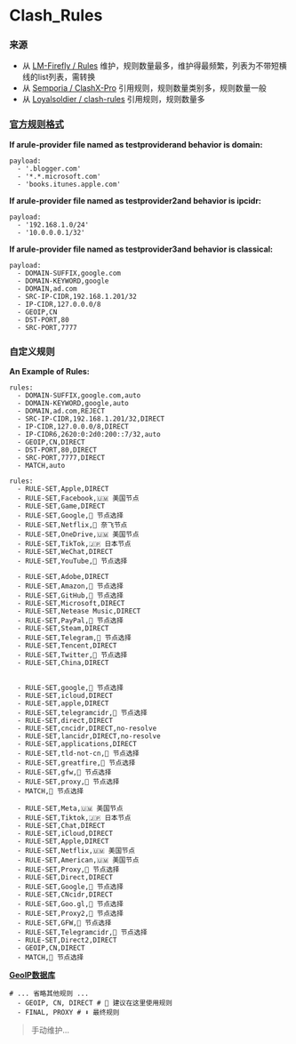 # Clash_Rules

### 来源
 - 从 [LM-Firefly / Rules](https://github.com/LM-Firefly/Rules) 维护，规则数量最多，维护得最频繁，列表为不带短横线的list列表，需转换
 - 从 [Semporia / ClashX-Pro](https://github.com/Semporia/ClashX-Pro) 引用规则，规则数量类别多，规则数量一般
 - 从 [Loyalsoldier / clash-rules](https://github.com/Loyalsoldier/clash-rules) 引用规则，规则数量多

### [官方规则格式](https://lancellc.gitbook.io/clash/clash-config-file/rule-provider#example-of-a-rule-provider-file)
**If arule-provider file named as testproviderand behavior is domain:**
```
payload:
  - '.blogger.com'
  - '*.*.microsoft.com'
  - 'books.itunes.apple.com'
```
**If arule-provider file named as testprovider2and behavior is ipcidr:**
```
payload:
  - '192.168.1.0/24'
  - '10.0.0.0.1/32'
```
**If arule-provider file named as testprovider3and behavior is classical:**
```
payload:
  - DOMAIN-SUFFIX,google.com
  - DOMAIN-KEYWORD,google
  - DOMAIN,ad.com
  - SRC-IP-CIDR,192.168.1.201/32
  - IP-CIDR,127.0.0.0/8
  - GEOIP,CN
  - DST-PORT,80
  - SRC-PORT,7777
```

### 自定义规则
**An Example of Rules:**
```
rules:
  - DOMAIN-SUFFIX,google.com,auto
  - DOMAIN-KEYWORD,google,auto
  - DOMAIN,ad.com,REJECT
  - SRC-IP-CIDR,192.168.1.201/32,DIRECT
  - IP-CIDR,127.0.0.0/8,DIRECT
  - IP-CIDR6,2620:0:2d0:200::7/32,auto
  - GEOIP,CN,DIRECT
  - DST-PORT,80,DIRECT
  - SRC-PORT,7777,DIRECT
  - MATCH,auto
```
```
rules:
  - RULE-SET,Apple,DIRECT
  - RULE-SET,Facebook,🇺🇲 美国节点
  - RULE-SET,Game,DIRECT
  - RULE-SET,Google,🔰 节点选择
  - RULE-SET,Netflix,🎥 奈飞节点
  - RULE-SET,OneDrive,🇺🇲 美国节点
  - RULE-SET,TikTok,🇯🇵 日本节点
  - RULE-SET,WeChat,DIRECT
  - RULE-SET,YouTube,🔰 节点选择

  - RULE-SET,Adobe,DIRECT
  - RULE-SET,Amazon,🔰 节点选择
  - RULE-SET,GitHub,🔰 节点选择
  - RULE-SET,Microsoft,DIRECT
  - RULE-SET,Netease Music,DIRECT
  - RULE-SET,PayPal,🔰 节点选择
  - RULE-SET,Steam,DIRECT
  - RULE-SET,Telegram,🔰 节点选择
  - RULE-SET,Tencent,DIRECT
  - RULE-SET,Twitter,🔰 节点选择
  - RULE-SET,China,DIRECT


  - RULE-SET,google,🔰 节点选择
  - RULE-SET,icloud,DIRECT
  - RULE-SET,apple,DIRECT
  - RULE-SET,telegramcidr,🔰 节点选择
  - RULE-SET,direct,DIRECT
  - RULE-SET,cncidr,DIRECT,no-resolve
  - RULE-SET,lancidr,DIRECT,no-resolve
  - RULE-SET,applications,DIRECT
  - RULE-SET,tld-not-cn,🔰 节点选择
  - RULE-SET,greatfire,🔰 节点选择
  - RULE-SET,gfw,🔰 节点选择
  - RULE-SET,proxy,🔰 节点选择
  - MATCH,🔰 节点选择
```
```
  - RULE-SET,Meta,🇺🇲 美国节点
  - RULE-SET,Tiktok,🇯🇵 日本节点
  - RULE-SET,Chat,DIRECT
  - RULE-SET,iCloud,DIRECT
  - RULE-SET,Apple,DIRECT
  - RULE-SET,Netflix,🇺🇲 美国节点
  - RULE-SET,American,🇺🇲 美国节点
  - RULE-SET,Proxy,🔰 节点选择
  - RULE-SET,Direct,DIRECT
  - RULE-SET,Google,🔰 节点选择
  - RULE-SET,CNcidr,DIRECT
  - RULE-SET,Goo.gl,🔰 节点选择
  - RULE-SET,Proxy2,🔰 节点选择
  - RULE-SET,GFW,🔰 节点选择
  - RULE-SET,Telegramcidr,🔰 节点选择
  - RULE-SET,Direct2,DIRECT
  - GEOIP,CN,DIRECT
  - MATCH,🔰 节点选择
```
**[GeoIP数据库](https://github.com/Hackl0us/GeoIP2-CN/tree/master)**
```
# ... 省略其他规则 ...
  - GEOIP, CN, DIRECT # 👀 建议在这里使用规则
  - FINAL, PROXY # ⬇️ 最终规则
```

> 手动维护...
